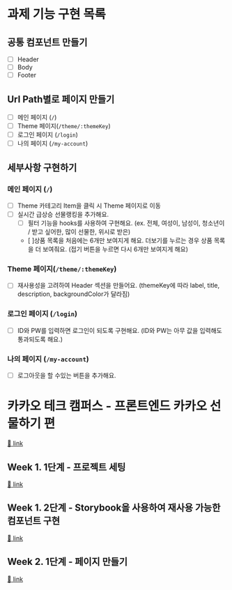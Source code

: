 # 과제 기능 구현 목록

## 공통 컴포넌트 만들기

- [ ] Header
- [ ] Body
- [ ] Footer

## Url Path별로 페이지 만들기

- [ ] 메인 페이지 (`/`)
- [ ] Theme 페이지(`/theme/:themeKey`)
- [ ] 로그인 페이지 (`/login`)
- [ ] 나의 페이지 (`/my-account`)

## 세부사항 구현하기

### 메인 페이지 (`/`)

- [ ] Theme 카테고리 Item을 클릭 시 Theme 페이지로 이동
- [ ] 실시간 급상승 선물랭킹을 추가해요.
  - [ ] 필터 기능을 hooks를 사용하여 구현해요. (ex. 전체, 여성이, 남성이, 청소년이 / 받고 싶어한, 많이 선물한, 위시로 받은)
  - [ ]상품 목록을 처음에는 6개만 보여지게 해요. 더보기를 누르는 경우 상품 목록을 더 보여줘요. (접기 버튼을 누르면 다시 6개만 보여지게 해요)

### Theme 페이지(`/theme/:themeKey`)

- [ ] 재사용성을 고려하여 Header 섹션을 만들어요. (themeKey에 따라 label, title, description, backgroundColor가 달라짐)

### 로그인 페이지 (`/login`)

- [ ] ID와 PW를 입력하면 로그인이 되도록 구현해요. (ID와 PW는 아무 값을 입력해도 통과되도록 해요.)

### 나의 페이지 (`/my-account`)

- [ ] 로그아웃을 할 수있는 버튼을 추가해요.

# 카카오 테크 캠퍼스 - 프론트엔드 카카오 선물하기 편

[🔗 link](https://edu.nextstep.camp/s/hazAC9xa)

## Week 1. 1단계 - 프로젝트 세팅

[🔗 link](https://edu.nextstep.camp/s/hazAC9xa/ls/QzgHvzRM)

## Week 1. 2단계 - Storybook을 사용하여 재사용 가능한 컴포넌트 구현

[🔗 link](https://edu.nextstep.camp/s/hazAC9xa/ls/4wYFPW1K)

## Week 2. 1단계 - 페이지 만들기

[🔗 link](https://edu.nextstep.camp/s/hazAC9xa/ls/QzV1ncxk)
